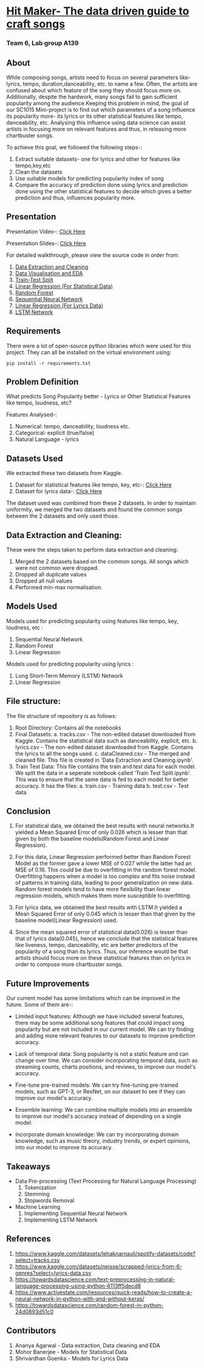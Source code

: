# <u>Hit Maker- The data driven guide to craft songs</u>
### Team 6, Lab group A139
## About
While composing songs, artists need to focus on several parameters like- lyrics, tempo, duration,danceability, etc. to name a few. Often, the artists are confused about which feature of the song they should focus more on. Additionally, despite the hardwork, many songs fail to gain sufficient popularity among the audience.Keeping this problem in mind, the goal of our SC1015 Mini-project is to find out which parameters of a song influence its popularity more- its lyrics or its other statistical features like tempo, danceability, etc. Analysing this influence using data science can assist artists in focusing more on relevant features and thus, in releasing more chartbuster songs.

To achieve this goal, we followed the following steps-:

1. Extract suitable datasets- one for lyrics and other for features like tempo,key,etc
2. Clean the datasets
3. Use suitable models for predicting popularity index of song
4. Compare the accuracy of prediction done using lyrics and prediction done using the other statistical features to decide which gives a better prediction    and thus, influences popularity more.

## Presentation
Presentation Video-: [Click Here](https://youtu.be/8SpMJKR04Vw)

Presentation Slides-: [Click Here](https://github.com/MoBanerjee/SC1015_DSAI_MiniProject_Team6/blob/main/SC1015%20Mini_Project%20Slides.pdf)

For detailed walkthrough, please view the source code in order from:

  1. [Data Extraction and Cleaning](https://github.com/MoBanerjee/SC1015_DSAI-MiniProject_Team6/blob/main/Data%20Extraction%20%26%20Cleaning.ipynb)
  2. [Data Visualisation and EDA](https://github.com/MoBanerjee/SC1015_DSAI-MiniProject_Team6/blob/main/Exploratory%20Data%20Analysis%20.ipynb)
  3. [Train-Test Split](https://github.com/MoBanerjee/SC1015_DSAI-MiniProject_Team6/blob/main/Train-Test-Split.ipynb)
  4. [Linear Regression (For Statistical Data)](https://github.com/MoBanerjee/SC1015_DSAI-MiniProject_Team6/blob/main/Linear%20Regression%20for%20Statistical%20Data.ipynb)
  5. [Random Forest](https://github.com/MoBanerjee/SC1015_DSAI-MiniProject_Team6/blob/main/Random%20forest%20for%20Statistical%20Data.ipynb)
  6. [Sequential Neural Network](https://github.com/MoBanerjee/SC1015_DSAI-MiniProject_Team6/blob/main/Sequential%20Neural%20Networks.ipynb)
  7. [Linear Regression (For Lyrics Data)](https://github.com/MoBanerjee/SC1015_DSAI-MiniProject_Team6/blob/main/NLP-baseline-Linear%20Regression.ipynb)
  8. [LSTM Network](https://github.com/MoBanerjee/SC1015_DSAI-MiniProject_Team6/blob/main/NLP-LSTM.ipynb)
  
## Requirements
There were a lot of open-source python libraries which were used for this project. They can all be installed on the virtual environment using: 
```
pip install -r requirements.txt
```

## Problem Definition
What predicts Song Popularity better - Lyrics or Other Statistical Features like tempo, loudness, etc?

Features Analysed-:
 1. Numerical: tempo, danceability, loudness etc.
 2. Categorical: explicit (true/false)
 3. Natural Language - lyrics

## Datasets Used
We extracted these two datasets from Kaggle.
  1. Dataset for statistical features like tempo, key, etc-: [Click Here](https://www.kaggle.com/datasets/lehaknarnauli/spotify-datasets/code?select=tracks.csv)
  2. Dataset for lyrics data-: [Click Here](https://www.kaggle.com/datasets/neisse/scrapped-lyrics-from-6-genres?select=lyrics-data.csv)
  
  The dataset used was combined from these 2 datasets. In order to maintain uniformity, we merged the two datasets and found the common songs between the 2 datasets and only used those. 
 
## Data Extraction and Cleaning: 
These were the steps taken to perform data extraction and cleaning: 
  1. Merged the 2 datasets based on the common songs. All songs which were not common were dropped. 
  2. Dropped all duplicate values
  3. Dropped all null values
  4. Performed min-max normalisation. 

## Models Used
Models used for predicting popularity using features like tempo, key, loudness, etc :
  1. Sequential Neural Network
  2. Random Forest
  3. Linear Regression
  
Models used for predicting popularity using lyrics :
  1. Long Short-Term Memory (LSTM) Network
  2. Linear Regression
  
## File structure: 
The file structure of repository is as follows: 
  1. Root Directory: 
    Contains all the notebooks
  2. Final Datasets: 
    a. tracks.csv - The non-edited dataset downloaded from Kaggle. Contains the statistical data such as danceability, explicit, etc. 
    b. lyrics.csv - The non-edited dataset downloaded from Kaggle. Contains the lyrics to all the songs used. 
    c. dataCleaned.csv - The merged and cleaned file. This file is created in 'Data Extraction and Cleaning.ipynb'. 
  3. Train Test Data: 
    This file contains the train and test data for each model. We split the data in a seperate notebook called 'Train Test Split.ipynb'. This was to ensure that the same data is fed to each model for better accuracy. 
    It has the files: 
      a. train.csv - Training data
      b. test.csv - Test data

## Conclusion
  1. For statistical data, we obtained the best results with neural networks.It yielded a Mean Squared Error of only 0.026 which is lesser than that given      by both the baseline models(Random Forest and Linear Regression).
  
  2. For this data, Linear Regression performed better than Random Forest Model as the former gave a lower MSE of 0.027 while the latter had an MSE of 0.16. This could be due to overfitting in the random forest model. Overfitting happens when a model is too complex and fits noise instead of patterns in training data, leading to poor generalization on new data. Random forest models tend to have more flexibility than linear regression models, which makes them more susceptible to overfitting.

  3. For lyrics data, we obtained the best results with LSTM.It yielded a Mean Squared Error of only 0.045 which is lesser than that given by the baseline      model(Linear Regression) used.
  
  4. Since the mean squared error of statistical data(0.026) is lesser than that of lyrics data(0.045), hence we conclude that the statistical features          like liveness, tempo, danceability, etc are better predictors of the popularity of a song than its lyrics. Thus, our inference would be that artists        should focus more on these statistical features than on lyrics in order to compose more chartbuster songs.
 
 ## Future Improvements
Our current model has some limitations which can be improved in the future. Some of them are-:

* Limited input features: Although we have included several features, there may be some additional song features that could impact song popularity but are not included in our current model. We can try finding and adding more relevant features to our datasets to improve prediction accuracy.

* Lack of temporal data: Song popularity is not a static feature and can change over time. We can consider incorporating temporal data, such as streaming counts, charts positions, and reviews, to improve our model's accuracy.

* Fine-tune pre-trained models: We can try fine-tuning pre-trained models, such as GPT-3, or ResNet, on our dataset to see if they can improve our model's accuracy.

* Ensemble learning: We can combine multiple models into an ensemble to improve our model's accuracy instead of depending on a single model.

* Incorporate domain knowledge: We can try incorporating domain knowledge, such as music theory, industry trends, or expert opinions, into our model to improve its accuracy.
 
  
## Takeaways
* Data Pre-processing (Text Processing for Natural Language Processing)
  1. Tokenization
  2. Stemming
  3. Stopwords Removal
* Machine Learning
  1. Implementing Sequential Neural Network
  2. Implementing LSTM Network

## References
1. https://www.kaggle.com/datasets/lehaknarnauli/spotify-datasets/code?select=tracks.csv
2. https://www.kaggle.com/datasets/neisse/scrapped-lyrics-from-6-genres?select=lyrics-data.csv
3. https://towardsdatascience.com/text-preprocessing-in-natural-language-processing-using-python-6113ff5decd8
4. https://www.activestate.com/resources/quick-reads/how-to-create-a-neural-network-in-python-with-and-without-keras/
5. https://towardsdatascience.com/random-forest-in-python-24d0893d51c0

## Contributors
  1. Ananya Agarwal - Data extraction, Data cleaning and EDA 
  2. Mohor Banerjee - Models for Statistical Data
  3. Shrivardhan Goenka - Models for Lyrics Data















